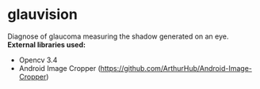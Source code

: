 # glauvision
Diagnose of glaucoma measuring the shadow generated on an eye.  
**External libraries used:**  
- Opencv 3.4  
- Android Image Cropper (https://github.com/ArthurHub/Android-Image-Cropper)

